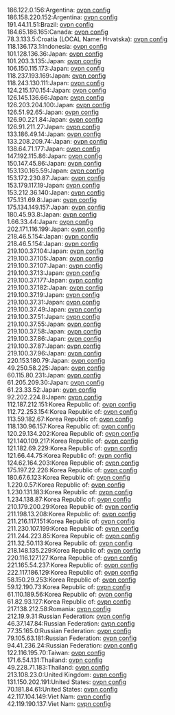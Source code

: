 186.122.0.156:Argentina: [ovpn config](vpn/186_122_0_156.ovpn)  
186.158.220.152:Argentina: [ovpn config](vpn/186_158_220_152.ovpn)  
191.44.11.51:Brazil: [ovpn config](vpn/191_44_11_51.ovpn)  
184.65.186.165:Canada: [ovpn config](vpn/184_65_186_165.ovpn)  
78.3.133.5:Croatia (LOCAL Name: Hrvatska): [ovpn config](vpn/78_3_133_5.ovpn)  
118.136.173.1:Indonesia: [ovpn config](vpn/118_136_173_1.ovpn)  
101.128.136.36:Japan: [ovpn config](vpn/101_128_136_36.ovpn)  
101.203.3.135:Japan: [ovpn config](vpn/101_203_3_135.ovpn)  
106.150.115.173:Japan: [ovpn config](vpn/106_150_115_173.ovpn)  
118.237.193.169:Japan: [ovpn config](vpn/118_237_193_169.ovpn)  
118.243.130.111:Japan: [ovpn config](vpn/118_243_130_111.ovpn)  
124.215.170.154:Japan: [ovpn config](vpn/124_215_170_154.ovpn)  
126.145.136.66:Japan: [ovpn config](vpn/126_145_136_66.ovpn)  
126.203.204.100:Japan: [ovpn config](vpn/126_203_204_100.ovpn)  
126.51.92.65:Japan: [ovpn config](vpn/126_51_92_65.ovpn)  
126.90.221.84:Japan: [ovpn config](vpn/126_90_221_84.ovpn)  
126.91.211.27:Japan: [ovpn config](vpn/126_91_211_27.ovpn)  
133.186.49.14:Japan: [ovpn config](vpn/133_186_49_14.ovpn)  
133.208.209.74:Japan: [ovpn config](vpn/133_208_209_74.ovpn)  
138.64.71.177:Japan: [ovpn config](vpn/138_64_71_177.ovpn)  
147.192.115.86:Japan: [ovpn config](vpn/147_192_115_86.ovpn)  
150.147.45.86:Japan: [ovpn config](vpn/150_147_45_86.ovpn)  
153.130.165.59:Japan: [ovpn config](vpn/153_130_165_59.ovpn)  
153.172.230.87:Japan: [ovpn config](vpn/153_172_230_87.ovpn)  
153.179.117.19:Japan: [ovpn config](vpn/153_179_117_19.ovpn)  
153.212.36.140:Japan: [ovpn config](vpn/153_212_36_140.ovpn)  
175.131.69.8:Japan: [ovpn config](vpn/175_131_69_8.ovpn)  
175.134.149.157:Japan: [ovpn config](vpn/175_134_149_157.ovpn)  
180.45.93.8:Japan: [ovpn config](vpn/180_45_93_8.ovpn)  
1.66.33.44:Japan: [ovpn config](vpn/1_66_33_44.ovpn)  
202.171.116.199:Japan: [ovpn config](vpn/202_171_116_199.ovpn)  
218.46.5.154:Japan: [ovpn config](vpn/218_46_5_154.ovpn)  
218.46.5.154:Japan: [ovpn config](vpn/218_46_5_154.ovpn)  
219.100.37.104:Japan: [ovpn config](vpn/219_100_37_104.ovpn)  
219.100.37.105:Japan: [ovpn config](vpn/219_100_37_105.ovpn)  
219.100.37.107:Japan: [ovpn config](vpn/219_100_37_107.ovpn)  
219.100.37.13:Japan: [ovpn config](vpn/219_100_37_13.ovpn)  
219.100.37.177:Japan: [ovpn config](vpn/219_100_37_177.ovpn)  
219.100.37.182:Japan: [ovpn config](vpn/219_100_37_182.ovpn)  
219.100.37.19:Japan: [ovpn config](vpn/219_100_37_19.ovpn)  
219.100.37.31:Japan: [ovpn config](vpn/219_100_37_31.ovpn)  
219.100.37.49:Japan: [ovpn config](vpn/219_100_37_49.ovpn)  
219.100.37.51:Japan: [ovpn config](vpn/219_100_37_51.ovpn)  
219.100.37.55:Japan: [ovpn config](vpn/219_100_37_55.ovpn)  
219.100.37.58:Japan: [ovpn config](vpn/219_100_37_58.ovpn)  
219.100.37.86:Japan: [ovpn config](vpn/219_100_37_86.ovpn)  
219.100.37.87:Japan: [ovpn config](vpn/219_100_37_87.ovpn)  
219.100.37.96:Japan: [ovpn config](vpn/219_100_37_96.ovpn)  
220.153.180.79:Japan: [ovpn config](vpn/220_153_180_79.ovpn)  
49.250.58.225:Japan: [ovpn config](vpn/49_250_58_225.ovpn)  
60.115.80.231:Japan: [ovpn config](vpn/60_115_80_231.ovpn)  
61.205.209.30:Japan: [ovpn config](vpn/61_205_209_30.ovpn)  
61.23.33.52:Japan: [ovpn config](vpn/61_23_33_52.ovpn)  
92.202.224.8:Japan: [ovpn config](vpn/92_202_224_8.ovpn)  
112.187.212.151:Korea Republic of: [ovpn config](vpn/112_187_212_151.ovpn)  
112.72.253.154:Korea Republic of: [ovpn config](vpn/112_72_253_154.ovpn)  
113.59.182.67:Korea Republic of: [ovpn config](vpn/113_59_182_67.ovpn)  
118.130.96.157:Korea Republic of: [ovpn config](vpn/118_130_96_157.ovpn)  
120.29.134.202:Korea Republic of: [ovpn config](vpn/120_29_134_202.ovpn)  
121.140.109.217:Korea Republic of: [ovpn config](vpn/121_140_109_217.ovpn)  
121.182.69.229:Korea Republic of: [ovpn config](vpn/121_182_69_229.ovpn)  
121.66.44.75:Korea Republic of: [ovpn config](vpn/121_66_44_75.ovpn)  
124.62.164.203:Korea Republic of: [ovpn config](vpn/124_62_164_203.ovpn)  
175.197.22.226:Korea Republic of: [ovpn config](vpn/175_197_22_226.ovpn)  
180.67.6.123:Korea Republic of: [ovpn config](vpn/180_67_6_123.ovpn)  
1.220.0.57:Korea Republic of: [ovpn config](vpn/1_220_0_57.ovpn)  
1.230.131.183:Korea Republic of: [ovpn config](vpn/1_230_131_183.ovpn)  
1.234.138.87:Korea Republic of: [ovpn config](vpn/1_234_138_87.ovpn)  
210.179.200.29:Korea Republic of: [ovpn config](vpn/210_179_200_29.ovpn)  
211.198.13.208:Korea Republic of: [ovpn config](vpn/211_198_13_208.ovpn)  
211.216.117.151:Korea Republic of: [ovpn config](vpn/211_216_117_151.ovpn)  
211.230.107.199:Korea Republic of: [ovpn config](vpn/211_230_107_199.ovpn)  
211.244.223.85:Korea Republic of: [ovpn config](vpn/211_244_223_85.ovpn)  
211.32.50.113:Korea Republic of: [ovpn config](vpn/211_32_50_113.ovpn)  
218.148.135.229:Korea Republic of: [ovpn config](vpn/218_148_135_229.ovpn)  
220.116.127.127:Korea Republic of: [ovpn config](vpn/220_116_127_127.ovpn)  
221.165.54.237:Korea Republic of: [ovpn config](vpn/221_165_54_237.ovpn)  
222.117.186.129:Korea Republic of: [ovpn config](vpn/222_117_186_129.ovpn)  
58.150.29.253:Korea Republic of: [ovpn config](vpn/58_150_29_253.ovpn)  
59.12.190.73:Korea Republic of: [ovpn config](vpn/59_12_190_73.ovpn)  
61.110.189.56:Korea Republic of: [ovpn config](vpn/61_110_189_56.ovpn)  
61.82.93.127:Korea Republic of: [ovpn config](vpn/61_82_93_127.ovpn)  
217.138.212.58:Romania: [ovpn config](vpn/217_138_212_58.ovpn)  
212.19.9.31:Russian Federation: [ovpn config](vpn/212_19_9_31.ovpn)  
46.37.147.84:Russian Federation: [ovpn config](vpn/46_37_147_84.ovpn)  
77.35.165.0:Russian Federation: [ovpn config](vpn/77_35_165_0.ovpn)  
79.105.63.181:Russian Federation: [ovpn config](vpn/79_105_63_181.ovpn)  
94.41.236.24:Russian Federation: [ovpn config](vpn/94_41_236_24.ovpn)  
122.116.195.70:Taiwan: [ovpn config](vpn/122_116_195_70.ovpn)  
171.6.54.131:Thailand: [ovpn config](vpn/171_6_54_131.ovpn)  
49.228.71.183:Thailand: [ovpn config](vpn/49_228_71_183.ovpn)  
213.108.23.0:United Kingdom: [ovpn config](vpn/213_108_23_0.ovpn)  
131.150.202.191:United States: [ovpn config](vpn/131_150_202_191.ovpn)  
70.181.84.61:United States: [ovpn config](vpn/70_181_84_61.ovpn)  
42.117.104.149:Viet Nam: [ovpn config](vpn/42_117_104_149.ovpn)  
42.119.190.137:Viet Nam: [ovpn config](vpn/42_119_190_137.ovpn)  
